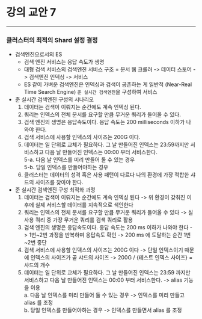 # 강의 교안 7

<hr>

### 클러스터의 최적의 Shard 설정 결정
* 검색엔진으로서의 ES
  * 검색 엔진 서비스는 응답 속도가 생명
  * 대형 검색 서비스의 검색엔진 서비스 구조 = 문서 웹 크롤러 -> 데이터 스토어 -> 검색엔진 인덱싱 -> 서비스
  * ES 같이 가벼운 검색엔진은 인덱싱과 검색이 공존하는 게 일반적 (Near-Real Time Search Engine) `준 실시간 검색엔진`을 구성하여 서비스
* 준 실시간 검색엔진 구성의 시나리오
  1. 데이터는 검색이 이뤄지는 순간에도 계속 인덱싱 된다.
  2. 쿼리는 인덱스의 전체 문서를 요구할 만큼 무거운 쿼리가 들어올 수 있다.
  3. 검색 엔진의 생명은 응답속도이다. 응답 속도는 200 milliseconds 이하가 나와야 한다.
  4. 검색 서비스에 사용할 인덱스의 사이즈는 200G 이다.
  5. 데이터는 일 단위로 교체가 필요하다. 그 날 만들어진 인덱스는 23:59까지만 서비스하고 다음 날 만들어진 인덱스는 00:00 부터 서비스한다.  
  5-a. 다음 날 인덱스를 미리 만들어 둘 수 있는 경우  
  5-b. 당일 인덱스를 만들어야하는 경우
  6. 클러스터는 데이터의 성격 혹은 사용 패턴이 다르다 나의 환경에 가장 적합한 샤드의 사이즈를 찾아야 한다.
* 준 실시간 검색엔진 구성 최적화 과정
  1. 데이터는 검색이 이뤄지는 순간에도 계속 인덱싱 된다
    -> 위 환경이 갖춰진 이후에 실제 서비스할 데이터를 지속적으로 색인한다
  2. 쿼리는 인덱스의 전체 문서를 요구할 만큼 무거운 쿼리가 들어올 수 있다
    -> 실사용 쿼리 중 가장 무거운 쿼리를 검색 쿼리로 활용
  3. 검색 엔진의 생명은 응답속도이다. 응답 속도는 200 ms 이하가 나와야 한다
    -> 1번\~2번 과정을 반복하며 응답속도 확인 
    -> 200 ms 에 도달하는 순간 1번\~2번 중단
  4. 검색 서비스에 사용할 인덱스의 사이즈는 200G 이다
    -> 단일 인덱스이기 때문에 인덱스의 사이즈가 곧 샤드의 사이즈 
    -> 200G / {테스트 인덱스 사이즈} = 샤드의 개수
  5. 데이터는 일 단위로 교체가 필요하다. 그 날 만들어진 인덱스는 23:59 까지만 서비스하고 다음 날 만들어진 인덱스는 00:00 부터 서비스한다.
    -> alias 기능을 이용  
    a. 다음 날 인덱스를 미리 만들어 둘 수 있는 경우
    -> 인덱스를 미리 만들고 alias 를 조정  
    b. 당일 인덱스를 만들어야하는 경우
    -> 인덱스를 만들면서 alias 를 조정
